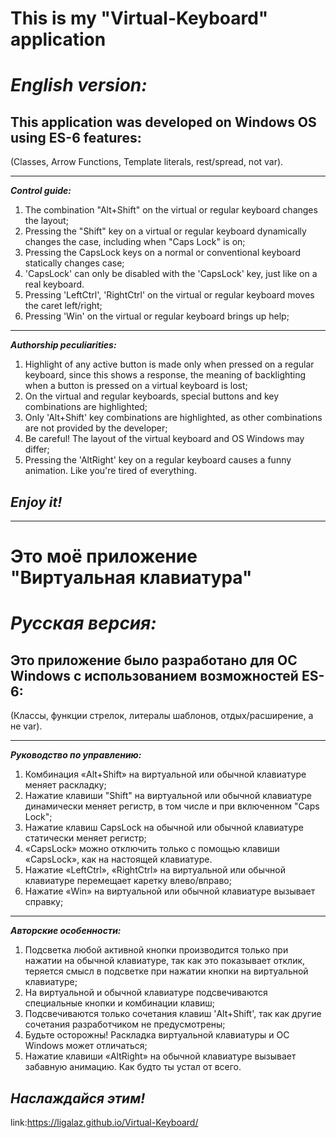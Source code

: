 # This is my "Virtual-Keyboard" application

# **_English version:_**

## This application was developed on Windows OS using ES-6 features:

(Classes, Arrow Functions, Template literals, rest/spread, not var).

---

**_Control guide:_**

1. The combination "Alt+Shift" on the virtual or regular keyboard changes the layout;
2. Pressing the "Shift" key on a virtual or regular keyboard dynamically changes the case, including when "Caps Lock" is on;
3. Pressing the CapsLock keys on a normal or conventional keyboard statically changes case;
4. 'CapsLock' can only be disabled with the 'CapsLock' key, just like on a real keyboard.
5. Pressing 'LeftCtrl', 'RightCtrl' on the virtual or regular keyboard moves the caret left/right;
6. Pressing 'Win' on the virtual or regular keyboard brings up help;

---

**_Authorship peculiarities:_**

1. Highlight of any active button is made only when pressed on a regular keyboard, since this shows a response, the meaning of backlighting when a button is pressed on a virtual keyboard is lost;
2. On the virtual and regular keyboards, special buttons and key combinations are highlighted;
3. Only 'Alt+Shift' key combinations are highlighted, as other combinations are not provided by the developer;
4. Be careful! The layout of the virtual keyboard and OS Windows may differ;
5. Pressing the 'AltRight' key on a regular keyboard causes a funny animation. Like you're tired of everything.

## _Enjoy it!_

---

# Это моё приложение "Виртуальная клавиатура"

# **_Русская версия:_**

## Это приложение было разработано для ОС Windows с использованием возможностей ES-6:

(Классы, функции стрелок, литералы шаблонов, отдых/расширение, а не var).

---

**_Руководство по управлению:_**

1. Комбинация «Alt+Shift» на виртуальной или обычной клавиатуре меняет раскладку;
2. Нажатие клавиши "Shift" на виртуальной или обычной клавиатуре динамически меняет регистр, в том числе и при включенном "Caps Lock";
3. Нажатие клавиш CapsLock на обычной или обычной клавиатуре статически меняет регистр;
4. «CapsLock» можно отключить только с помощью клавиши «CapsLock», как на настоящей клавиатуре.
5. Нажатие «LeftCtrl», «RightCtrl» на виртуальной или обычной клавиатуре перемещает каретку влево/вправо;
6. Нажатие «Win» на виртуальной или обычной клавиатуре вызывает справку;

---

**_Авторские особенности:_**

1. Подсветка любой активной кнопки производится только при нажатии на обычной клавиатуре, так как это показывает отклик, теряется смысл в подсветке при нажатии кнопки на виртуальной клавиатуре;
2. На виртуальной и обычной клавиатуре подсвечиваются специальные кнопки и комбинации клавиш;
3. Подсвечиваются только сочетания клавиш 'Alt+Shift', так как другие сочетания разработчиком не предусмотрены;
4. Будьте осторожны! Раскладка виртуальной клавиатуры и ОС Windows может отличаться;
5. Нажатие клавиши «AltRight» на обычной клавиатуре вызывает забавную анимацию. Как будто ты устал от всего.

## _Наслаждайся этим!_

link:https://ligalaz.github.io/Virtual-Keyboard/
